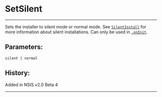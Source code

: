 # SetSilent

---

Sets the installer to silent mode or normal mode. See [`SilentInstall`][1] for more information about silent installations. Can only be used in [`.onInit`][2].

## Parameters:

	silent | normal

## History:

Added in NSIS v2.0 Beta 4

---

[1]: SilentInstall.md
[2]: ../Functions.md#.onInit